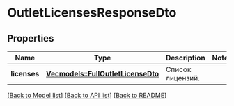 # OutletLicensesResponseDto

## Properties
Name | Type | Description | Notes
------------ | ------------- | ------------- | -------------
**licenses** | [**Vec<models::FullOutletLicenseDto>**](FullOutletLicenseDTO.md) | Список лицензий. | 

[[Back to Model list]](../README.md#documentation-for-models) [[Back to API list]](../README.md#documentation-for-api-endpoints) [[Back to README]](../README.md)


